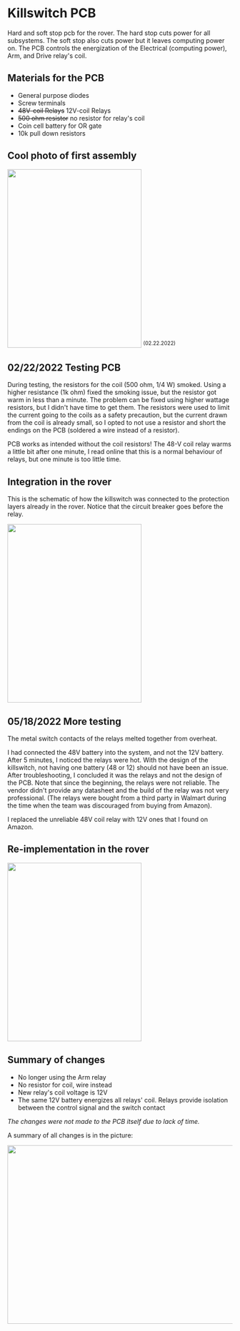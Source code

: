 # Killswitch PCB
Hard and soft stop pcb for the rover. 
The hard stop cuts power for all subsystems. The soft stop also cuts power but it leaves computing power on. 
The PCB controls the energization of the Electrical (computing power), Arm, and Drive relay's coil.


## Materials for the PCB
- General purpose diodes
- Screw terminals
- ~~48V-coil Relays~~ 12V-coil Relays
- ~~500 ohm resistor~~ no resistor for relay's coil
- Coin cell battery for OR gate
- 10k pull down resistors


## Cool photo of first assembly
<img src="https://user-images.githubusercontent.com/52464618/173969055-8f9b69c9-8ede-4592-844f-02f017ad19e2.jpg" 
     width="300" height="400" />
<sup>(02.22.2022)</sup>


## 02/22/2022 Testing PCB
During testing, the resistors for the coil (500 ohm, 1/4 W) smoked. Using a higher resistance (1k ohm) fixed the smoking issue, 
but the resistor got warm in less than a minute. The problem can be fixed using higher wattage resistors, but 
I didn't have time to get them.
The resistors were used to limit the current going to the coils as a safety precaution, but the current drawn from 
the coil is already small, so I opted to not use a resistor and short the endings on the PCB (soldered a wire 
instead of a resistor). 

PCB works as intended without the coil resistors! The 48-V coil relay warms a little bit after one minute, I read online that
this is a normal behaviour of relays, but one minute is too little time.   


## Integration in the rover
This is the schematic of how the killswitch was connected to the protection layers already in the rover.
Notice that the circuit breaker goes before the relay.

<img src="https://cdn.discordapp.com/attachments/799450604207472640/986694745352978462/image0.jpg" 
     width="300" height="400" />
     

## 05/18/2022 More testing
The metal switch contacts of the relays melted together from overheat. 

I had connected the 48V battery into the system, and not the 12V battery. After 5 minutes, I noticed the relays were hot. 
With the design of the killswitch, not having one battery (48 or 12) should not have been an issue. After troubleshooting, 
I concluded it was the relays and not the design of the PCB. Note that since the beginning, the relays were not reliable. 
The vendor didn't provide any datasheet and the build of the relay was not very professional. (The relays were bought from a 
third party in Walmart during the time when the team was discouraged from buying from Amazon).

I replaced the unreliable 48V coil relay with 12V ones that I found on Amazon. 



## Re-implementation in the rover

<img src="https://user-images.githubusercontent.com/52464618/174425006-a31a152b-9753-43c2-9c76-a689218223f9.png" 
     width="300" height="400" />
     


## Summary of changes

- No longer using the Arm relay
- No resistor for coil, wire instead
- New relay's coil voltage is 12V 
- The same 12V battery energizes all relays' coil. Relays provide isolation between the control signal and the switch contact
 
_The changes were not made to the PCB itself due to lack of time._ 

A summary of all changes is in the picture:

<img src="https://user-images.githubusercontent.com/52464618/173965685-9dfb8eaa-7bfa-42d3-aa65-64499116595e.png" 
     width="550" height="400" />
     
     




